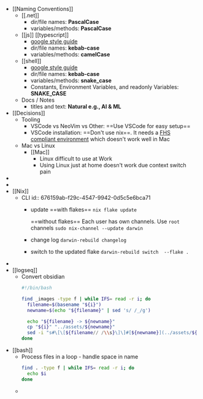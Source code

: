 - [[Naming Conventions]]
	- [[.net]]
		- dir/file names: **PascalCase**
		- variables/methods: **PascalCase**
	- [[js]] [[typescript]]
		- [google style guide](https://google.github.io/styleguide/tsguide.html#naming)
		- dir/file names: **kebab-case**
		- variables/methods: **camelCase**
	- [[shell]]
		- [google style guide](https://google.github.io/styleguide/shellguide.html#s7-naming-conventions)
		- dir/file names: **kebab-case**
		- variables/methods: **snake_case**
		- Constants, Environment Variables, and readonly Variables: **SNAKE_CASE**
	- Docs / Notes
		- titles and text: **Natural e.g., AI & ML**
- [[Decisions]]
	- Tooling
		- VSCode vs NeoVim vs Other: ==Use VSCode for easy setup==
		- VSCode installation: ==Don't use nix==. It needs a [FHS compliant environment](https://nixos.wiki/wiki/Visual_Studio_Code) which doesn't work well in Mac
	- Mac vs Linux
		- [[Mac]]
			- Linux difficult to use at Work
			- Using Linux just at home doesn't work due context switch pain
-
-
- [[Nix]]
	- CLI
	  id:: 676159ab-f29c-4547-9942-0d5c5e6bca71
		- update
		  ==with flakes== 
		  `nix flake update`
		  
		  ==without flakes==
		  Each user has own channels. Use `root` channels
		  `sudo nix-channel --update darwin`
		- change log
		  `darwin-rebuild changelog`
		- switch to the updated flake
		  `darwin-rebuild switch  --flake .`
-
- [[logseq]]
	- Convert obsidian 
	  ```bash
	  #!/bin/bash
	  
	  find _images -type f | while IFS= read -r i; do
	    filename=$(basename "${i}")
	    newname=$(echo "${filename}" | sed 's/ /_/g')
	  
	    echo "${filename} -> ${newname}"
	    cp "${i}" "../assets/${newname}"
	    sed -i "s#\[\[${filename// /\\s}\]\]#[${newname}](../assets/${newname})#g" *.md
	  done
	  ```
- [[bash]]
	- Process files in a loop - handle space in name
	  ```bash
	  find . -type f | while IFS= read -r i; do
	  	echo $i
	  done
	  ```
	-